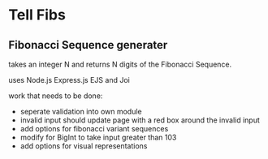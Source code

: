 # Tell Fibs
## Fibonacci Sequence generater

takes an integer N and returns N digits of the Fibonacci Sequence.

uses Node.js Express.js EJS and Joi

work that needs to be done:
- seperate validation into own module
- invalid input should update page with a red box around the invalid input
- add options for fibonacci variant sequences
- modify for BigInt to take input greater than 103
- add options for visual representations